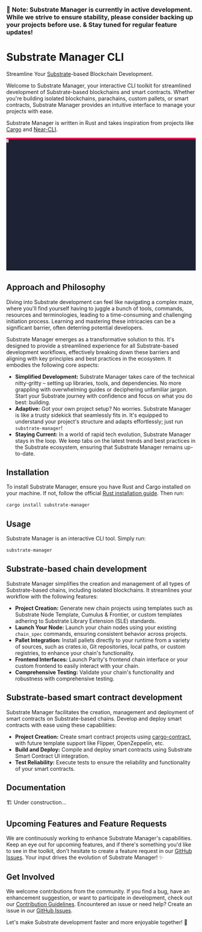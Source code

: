 ### 🚧 **Note: Substrate Manager is currently in active development. While we strive to ensure stability, please consider backing up your projects before use. & Stay tuned for regular feature updates!**

# Substrate Manager CLI

Streamline Your [Substrate](https://substrate.io/)-based Blockchain Development.

Welcome to Substrate Manager, your interactive CLI toolkit for streamlined development of Substrate-based blockchains and smart contracts. Whether you're building isolated blockchains, parachains, custom pallets, or smart contracts, Substrate Manager provides an intuitive interface to manage your projects with ease.

Substrate Manager is written in Rust and takes inspiration from projects like [Cargo](https://github.com/rust-lang/cargo) and [Near-CLI](https://github.com/near/near-cli-rs).

<p align='center'>
<img src='demo.svg' width='600' alt='substrate-manager'>
</p>


## Approach and Philosophy

Diving into Substrate development can feel like navigating a complex maze, where you'll find yourself having to juggle a bunch of tools, commands, resources and terminologies, leading to a time-consuming and challenging initiation process. Learning and mastering these intricacies can be a significant barrier, often deterring potential developers.

Substrate Manager emerges as a transformative solution to this. It's designed to provide a streamlined experience for all Substrate-based development workflows, effectively breaking down these barriers and aligning with key principles and best practices in the ecosystem. It embodies the following core aspects:

- **Simplified Development:** Substrate Manager takes care of the technical nitty-gritty – setting up libraries, tools, and dependencies. No more grappling with overwhelming guides or deciphering unfamiliar jargon. Start your Substrate journey with confidence and focus on what you do best: building.
- **Adaptive:** Got your own project setup? No worries. Substrate Manager is like a trusty sidekick that seamlessly fits in. It's equipped to understand your project's structure and adapts effortlessly; just run `substrate-manager`!
- **Staying Current:** In a world of rapid tech evolution, Substrate Manager stays in the loop. We keep tabs on the latest trends and best practices in the Substrate ecosystem, ensuring that Substrate Manager remains up-to-date.

## Installation

To install Substrate Manager, ensure you have Rust and Cargo installed on your machine. If not, follow the official [Rust installation guide](https://www.rust-lang.org/tools/install).
Then run:

```sh
cargo install substrate-manager
```

## Usage

Substrate Manager is an interactive CLI tool.
Simply run:

```sh
substrate-manager
```

## Substrate-based chain development

Substrate Manager simplifies the creation and management of all types of Substrate-based chains, including isolated blockchains. It streamlines your workflow with the following features:

- **Project Creation:** Generate new chain projects using templates such as Substrate Node Template, Cumulus & Frontier, or custom templates adhering to Substrate Library Extension (SLE) standards.
- **Launch Your Node:** Launch your chain nodes using your existing `chain_spec` commands, ensuring consistent behavior across projects.
- **Pallet Integration:** Install pallets directly to your runtime from a variety of sources, such as crates.io, Git repositories, local paths, or custom registries, to enhance your chain's functionality.
- **Frontend Interfaces:** Launch Parity's frontend chain interface or your custom frontend to easily interact with your chain.
- **Comprehensive Testing:** Validate your chain's functionality and robustness with comprehensive testing.

## Substrate-based smart contract development

Substrate Manager facilitates the creation, management and deployment of smart contracts on Substrate-based chains. Develop and deploy smart contracts with ease using these capabilities:

- **Project Creation:** Create smart contract projects using [cargo-contract](https://github.com/paritytech/cargo-contract), with future template support like Flipper, OpenZeppelin, etc.
- **Build and Deploy:** Compile and deploy smart contracts using Substrate Smart Contract UI integration.
- **Test Reliability:** Execute tests to ensure the reliability and functionality of your smart contracts.

## Documentation

🏗️ Under construction...

## Upcoming Features and Feature Requests

We are continuously working to enhance Substrate Manager's capabilities. Keep an eye out for upcoming features, and if there's something you'd like to see in the toolkit, don't hesitate to create a feature request in our [GitHub Issues](https://github.com/omerdn1/substrate-manager/issues). Your input drives the evolution of Substrate Manager! ✨

## Get Involved

We welcome contributions from the community. If you find a bug, have an enhancement suggestion, or want to participate in development, check out our [Contribution Guidelines](https://github.com/omerdn1/substrate-manager/blob/main/CONTRIBUTING.md).
Encountered an issue or need help? Create an issue in our [GitHub Issues](https://github.com/omerdn1/substrate-manager/issues).

Let's make Substrate development faster and more enjoyable together! 🚀
